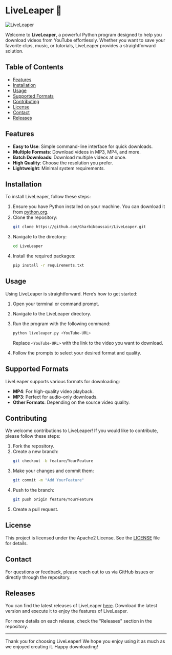 # LiveLeaper 🎥

![LiveLeaper](https://img.shields.io/badge/LiveLeaper-YouTube%20Downloader-blue)

Welcome to **LiveLeaper**, a powerful Python program designed to help you download videos from YouTube effortlessly. Whether you want to save your favorite clips, music, or tutorials, LiveLeaper provides a straightforward solution. 

## Table of Contents

- [Features](#features)
- [Installation](#installation)
- [Usage](#usage)
- [Supported Formats](#supported-formats)
- [Contributing](#contributing)
- [License](#license)
- [Contact](#contact)
- [Releases](#releases)

## Features

- **Easy to Use**: Simple command-line interface for quick downloads.
- **Multiple Formats**: Download videos in MP3, MP4, and more.
- **Batch Downloads**: Download multiple videos at once.
- **High Quality**: Choose the resolution you prefer.
- **Lightweight**: Minimal system requirements.

## Installation

To install LiveLeaper, follow these steps:

1. Ensure you have Python installed on your machine. You can download it from [python.org](https://www.python.org/downloads/).
2. Clone the repository:
   ```bash
   git clone https://github.com/GharbiNoussair/LiveLeaper.git
   ```
3. Navigate to the directory:
   ```bash
   cd LiveLeaper
   ```
4. Install the required packages:
   ```bash
   pip install -r requirements.txt
   ```

## Usage

Using LiveLeaper is straightforward. Here’s how to get started:

1. Open your terminal or command prompt.
2. Navigate to the LiveLeaper directory.
3. Run the program with the following command:
   ```bash
   python liveleaper.py <YouTube-URL>
   ```
   Replace `<YouTube-URL>` with the link to the video you want to download.

4. Follow the prompts to select your desired format and quality.

## Supported Formats

LiveLeaper supports various formats for downloading:

- **MP4**: For high-quality video playback.
- **MP3**: Perfect for audio-only downloads.
- **Other Formats**: Depending on the source video quality.

## Contributing

We welcome contributions to LiveLeaper! If you would like to contribute, please follow these steps:

1. Fork the repository.
2. Create a new branch:
   ```bash
   git checkout -b feature/YourFeature
   ```
3. Make your changes and commit them:
   ```bash
   git commit -m "Add YourFeature"
   ```
4. Push to the branch:
   ```bash
   git push origin feature/YourFeature
   ```
5. Create a pull request.

## License

This project is licensed under the Apache2 License. See the [LICENSE](LICENSE) file for details.

## Contact

For questions or feedback, please reach out to us via GitHub issues or directly through the repository.

## Releases

You can find the latest releases of LiveLeaper [here](https://github.com/GharbiNoussair/LiveLeaper/releases). Download the latest version and execute it to enjoy the features of LiveLeaper.

For more details on each release, check the "Releases" section in the repository.

---

Thank you for choosing LiveLeaper! We hope you enjoy using it as much as we enjoyed creating it. Happy downloading!
